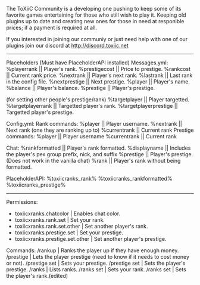 The ToXiiC Community is a developing one pushing to keep some of its favorite games entertaining for those
who still wish to play it. Keeping old plugins up to date and creating new ones for those in need
at responible prices; if a payment is required at all.

If you interested in joining our communiy or just need help with one of our plugins
join our discord at http://discord.toxiic.net


---------------------------------------------------------------------------------
Placeholders (Must have PlaceholderAPI installed)
Messages.yml:
%playerrank || Player's rank.
%prestigecost || Price to prestige.
%rankcost || Current rank price.
%nextrank || Player's next rank.
%lastrank || Last rank in the config file.
%nextprestige || Next prestige.
%player || Player's name.
%balance || Player's balance.
%prestige || Player's prestige.

(for setting other people's prestige/rank)
%targetplayer || Player targetted.
%targetplayerrank || Targetted player's rank.
%targetplayerprestige || Targetted player's prestige.

Config.yml:
Rank commands:
%player || Player username.
%nextrank || Next rank (one they are ranking up to)
%currentrank || Current rank
Prestige commands:
%player || Player username
%currentrank || Current rank

Chat:
%rankformatted || Player's rank formatted.
%displayname || Includes the player's pex group prefix, nick, and suffix
%prestige || Player's prestige. (Does not work in the vanilla chat)
%rank || Player's rank without being formatted.

PlaceholderAPI:
%toxiicranks_rank%
%toxiicranks_rankformatted%
%toxiicranks_prestige%

---------------------------------------------------------------------------------
Permissions:
- toxiicxranks.chatcolor | Enables chat color.
- toxiicxranks.rank.set | Set your rank.
- toxiicxranks.rank.set.other | Set another player's rank.
- toxiicxranks.prestige.set | Set your prestige.
- toxiicxranks.prestige.set.other | Set another player's prestige.

Commands:
/rankup | Ranks the player up if they have enough money.
/prestige | Lets the player prestige (need to know if it needs to cost money or not).
/prestige set <number> | Sets your prestige.
/prestige set <player> <number> | Sets the player's prestige.
/ranks | Lists ranks.
/ranks set <character> | Sets your rank.
/ranks set <player> <character> | Sets the player's rank.(edited)
